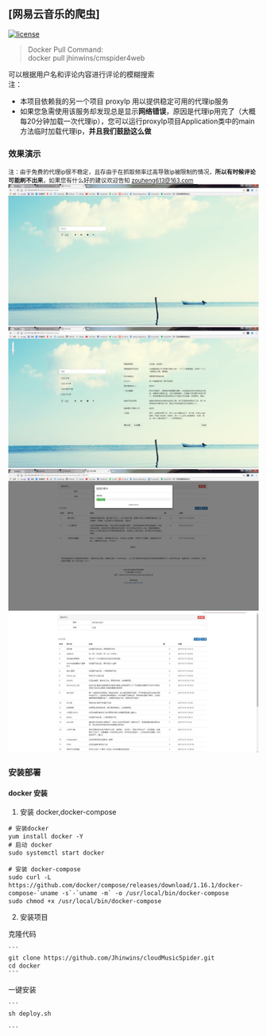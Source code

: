 ## [网易云音乐的爬虫]

[![license](https://img.shields.io/github/license/mashape/apistatus.svg)]()<br/>
>Docker Pull Command:<br/>
>docker pull jhinwins/cmspider4web

可以根据用户名和评论内容进行评论的模糊搜索<br/>
注：
- 本项目依赖我的另一个项目 proxyIp 用以提供稳定可用的代理ip服务
- 如果您急需使用该服务却发现总是显示**网络错误**，原因是代理ip用完了（大概每20分钟加载一次代理ip），您可以运行proxyIp项目Application类中的main方法临时加载代理ip，**并且我们鼓励这么做**<br/>

### 效果演示
<small color=gray>注：由于免费的代理ip很不稳定，且存由于在抓取频率过高导致ip被限制的情况，**所以有时候评论可能刷不出来**，如果您有什么好的建议欢迎告知 zouheng613@163.com</small><br/>
![image](./imgs/index.png)<br/>
![image](./imgs/comments_index.png)<br/>
![image](./imgs/search_comments.png)<br/>
![image](./imgs/comments.png)

### 安装部署
#### docker 安装
1. 安装 docker,docker-compose

```
# 安装docker
yum install docker -Y
# 启动 docker
sudo systemctl start docker

# 安装 docker-compose
sudo curl -L https://github.com/docker/compose/releases/download/1.16.1/docker-compose-`uname -s`-`uname -m` -o /usr/local/bin/docker-compose
sudo chmod +x /usr/local/bin/docker-compose
```

2. 安装项目

克隆代码

    ```
    git clone https://github.com/Jhinwins/cloudMusicSpider.git
    cd docker
    ```

一键安装

    ```
    sh deploy.sh

    ```